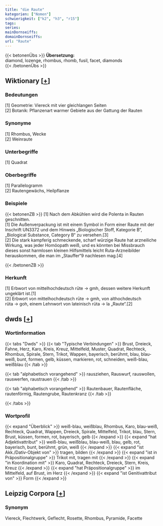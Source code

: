 ```yaml
---
title: "die Raute"
kategorien: ["Nomen"]
schwierigkeit: ["k2", "h3", "r15"]
tags:
series:
mainDornseiffs:
domainDornseiffs:
url: "Raute"
---
```


{{< betonenÜbs >}}
**Übersetzung:**  
diamond, lozenge, rhombus, rhomb, fusil, facet, diamonds  
{{< /betonenÜbs >}}

## Wiktionary [[+](https://de.wiktionary.org/wiki/Raute)]

### Bedeutungen
[1] Geometrie: Viereck mit vier gleichlangen Seiten  
[2] Botanik: Pflanzenart warmer Gebiete aus der Gattung der Rauten  

### Synonyme
[1] Rhombus, Wecke  
[2] Weinraute  

### Unterbegriffe
[1] Quadrat  

### Oberbegriffe
[1] Parallelogramm  
[2] Rautengewächs, Heilpflanze  

### Beispiele
{{< betonenZB >}}
[1] Nach dem Abkühlen wird die Polenta in Rauten geschnitten.  
[1] Die Außenverpackung ist mit einem Symbol in Form einer Raute mit der Inschrift UN3372 und dem Hinweis „Biologischer Stoff, Kategorie B“, „Biological Substance, Category B“ zu versehen.[3]  
[2] Die stark kampferig schmeckende, scharf würzige Raute hat arzneiliche Wirkung, was jeder Homöopath weiß, und es könnten bei Missbrauch dieses sonst harmlosen kleinen Hilfsmittels leicht Ruta-Arzneibilder herauskommen, die man im „Stauffer“9 nachlesen mag.[4]  

{{< /betonenZB >}}
### Herkunft
[1] Erbwort von mittelhochdeutsch rūte → gmh, dessen weitere Herkunft ungeklärt ist.[1]  
[2] Erbwort von mittelhochdeutsch rūte → gmh, von althochdeutsch rūta → goh, einem Lehnwort von lateinisch rūta → la „Raute“.[2]  



## dwds [[+](https://www.dwds.de/wb/Raute)]

### Wortinformation
{{< tabs "Dwds" >}}
{{< tab "Typische Verbindungen" >}}
Brust, Dreieck, Fahne, Herz, Karo, Kreis, Kreuz, Mittelfeld, Muster, Quadrat, Rechteck, Rhombus, Spirale, Stern, Trikot, Wappen, bayerisch, berühmt, blau, blau-weiß, bunt, formen, gelb, küssen, markieren, rot, schneiden, weiß-blau, weißblau
{{< /tab >}}

{{< tab "alphabetisch vorangehend" >}}
rausziehen, Rauswurf, rauswollen, rauswerfen, raustrauen
{{< /tab >}}

{{< tab "alphabetisch vorangehend" >}}
Rautenbauer, Rautenfläche, rautenförmig, Rautengrube, Rautenkranz
{{< /tab >}}

{{< /tabs >}}

### Wortprofil
{{< expand "Überblick" >}} weiß-blau, weißblau, Rhombus, Karo, blau-weiß, Rechteck, Quadrat, Wappen, Dreieck, Spirale, Mittelfeld, Trikot, blau, Stern, Brust, küssen, formen, rot, bayerisch, gelb {{< /expand >}}
{{< expand "hat Adjektivattribut" >}} weiß-blau, weißblau, blau-weiß, blau, gelb, rot, bayerisch, bunt, berühmt, grün, weiß {{< /expand >}}
{{< expand "ist Akk./Dativ-Objekt von" >}} tragen, bilden {{< /expand >}}
{{< expand "ist in Präpositionalgruppe" >}} Trikot mit, tragen mit {{< /expand >}}
{{< expand "in Koordination mit" >}} Karo, Quadrat, Rechteck, Dreieck, Stern, Kreis, Kreuz {{< /expand >}}
{{< expand "hat Präpositionalgruppe" >}} im Mittelfeld, auf Brust, im Herz {{< /expand >}}
{{< expand "ist Genitivattribut von" >}} Form {{< /expand >}}

## Leipzig Corpora [[+](https://corpora.uni-leipzig.de/en/res?word=Raute&corpusId=deu_newscrawl-public_2018)]


### Synonym
Viereck, Flechtwerk, Geflecht, Rosette, Rhombus, Pyramide, Facette

